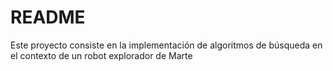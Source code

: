 # README

Este proyecto consiste en la implementación de algoritmos de búsqueda en el contexto de un robot explorador de Marte 
